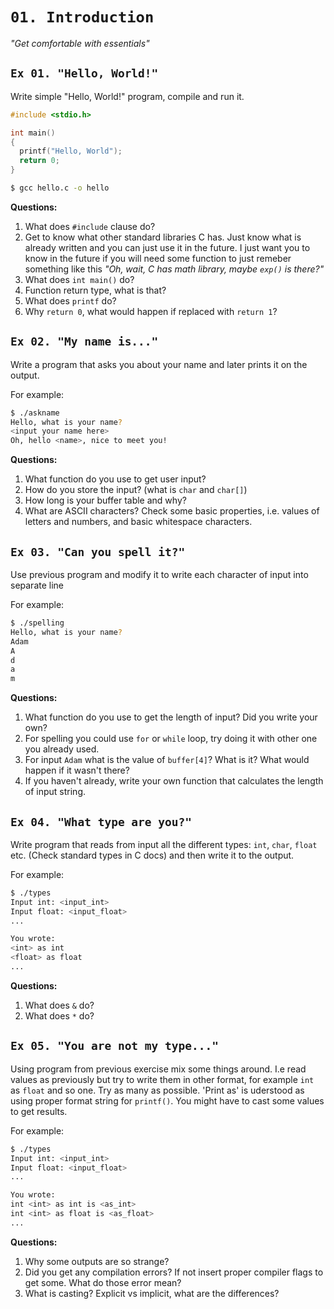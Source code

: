 
# `01. Introduction`
*"Get comfortable with essentials"*

## `Ex 01. "Hello, World!"`
Write simple "Hello, World!" program, compile and run it.

```C
#include <stdio.h>

int main()
{
  printf("Hello, World");
  return 0;
}
```

```bash
$ gcc hello.c -o hello
```

**Questions:**
1. What does `#include` clause do?
1. Get to know what other standard libraries C has. Just know what is already written and you can just use it in the future. I just want you to know in the future if you will need some function to just remeber something like this *"Oh, wait, C has math library, maybe `exp()` is there?"*
1. What does `int main()` do?
1. Function return type, what is that?
1. What does `printf` do?
1. Why `return 0`, what would happen if replaced with `return 1`?


## `Ex 02. "My name is..."`
Write a program that asks you about your name and later prints it on the output.

For example:
``` bash
$ ./askname
Hello, what is your name?
<input your name here>
Oh, hello <name>, nice to meet you!
```

**Questions:**
1. What function do you use to get user input?
2. How do you store the input? (what is `char` and `char[]`)
3. How long is your buffer table and why?
4. What are ASCII characters? Check some basic properties, i.e. values of letters and numbers, and basic whitespace characters.

## `Ex 03. "Can you spell it?"`
Use previous program and modify it to write each character of input into separate line

For example:
```bash
$ ./spelling
Hello, what is your name?
Adam
A
d
a
m
```

**Questions:**
1. What function do you use to get the length of input? Did you write your own?
2. For spelling you could use `for` or `while` loop, try doing it with other one you already used.
3. For input `Adam` what is the value of `buffer[4]`? What is it? What would happen if it wasn't there?
4. If you haven't already, write your own function that calculates the length of input string.


## `Ex 04. "What type are you?"`
Write program that reads from input all the different types: `int`, `char`, `float` etc. (Check standard types in C docs) and then write it to the output.

For example:
```bash
$ ./types
Input int: <input_int>
Input float: <input_float>
...

You wrote:
<int> as int
<float> as float
...
```

**Questions:**
1. What does `&` do?
2. What does `*` do?

## `Ex 05. "You are not my type..."`
Using program from previous exercise mix some things around. I.e read values as previously but try to write them in other format, for example `int` as `float` and so one. Try as many as possible. 'Print as' is uderstood as using proper format string for `printf()`. You might have to cast some values to get results.

For example:
```bash
$ ./types
Input int: <input_int>
Input float: <input_float>
...

You wrote:
int <int> as int is <as_int>
int <int> as float is <as_float>
...
```

**Questions:**
1. Why some outputs are so strange?
2. Did you get any compilation errors? If not insert proper compiler flags to get some. What do those error mean?
3. What is casting? Explicit vs implicit, what are the differences?
